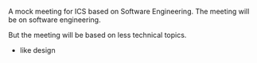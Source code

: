 
A mock meeting for ICS based on Software Engineering. The meeting will be on software engineering.

But the meeting will be based on less technical topics.
- like design